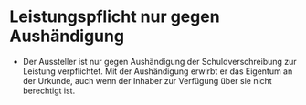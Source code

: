 # Leistungspflicht nur gegen Aushändigung

- Der Aussteller ist nur gegen Aushändigung der Schuldverschreibung zur Leistung verpflichtet. Mit der Aushändigung erwirbt er das Eigentum an der Urkunde, auch wenn der Inhaber zur Verfügung über sie nicht berechtigt ist.

